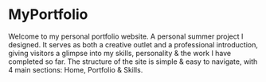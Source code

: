 # MyPortfolio
Welcome to my personal portfolio website. A personal summer project I designed. It serves as both a creative outlet and a professional introduction, giving visitors a glimpse into my skills, personality & the work I have completed so far. The structure of the site is simple & easy to navigate, with 4 main sections: Home, Portfolio & Skills. 
